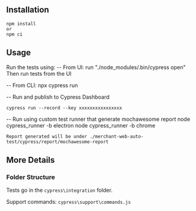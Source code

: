 ## Installation

```
npm install
or
npm ci
```

## Usage

Run the tests using:
-- From UI:
    run "./node_modules/.bin/cypress open"
    Then run tests from the UI

-- From CLI:
    npx cypress run

-- Run and publish to Cypress Dashboard

    cypress run --record --key xxxxxxxxxxxxxxxx
    
-- Run using custom test runner that generate mochawesome report
    node cypress_runner -b electron
    node cypress_runner -b chrome

    Report generated will be under ./merchant-web-auto-test/cypress/report/mochawesome-report

## More Details

### Folder Structure

Tests go in the `cypress\integration` folder.

Support commands: `cypress\support\commands.js` 
